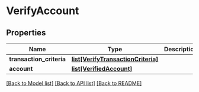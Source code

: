 # VerifyAccount

## Properties
Name | Type | Description | Notes
------------ | ------------- | ------------- | -------------
**transaction_criteria** | [**list[VerifyTransactionCriteria]**](VerifyTransactionCriteria.md) |  | [optional] 
**account** | [**list[VerifiedAccount]**](VerifiedAccount.md) |  | [optional] 

[[Back to Model list]](../README.md#documentation-for-models) [[Back to API list]](../README.md#documentation-for-api-endpoints) [[Back to README]](../README.md)



